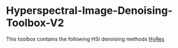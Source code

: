 # Hyperspectral-Image-Denoising-Toolbox-V2
This toolbox contains the following HSI denoising methods 
[HyRes](https://www.researchgate.net/publication/321228760_HyRes_Automatic_Hyperspectral_Image_Restoration_Using_Sparse_and_Low-Rank_Modeling)
